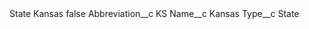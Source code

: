 <?xml version="1.0" encoding="UTF-8"?>
<CustomMetadata xmlns="http://soap.sforce.com/2006/04/metadata" xmlns:xsi="http://www.w3.org/2001/XMLSchema-instance" xmlns:xsd="http://www.w3.org/2001/XMLSchema">
    <label>State Kansas</label>
    <protected>false</protected>
    <values>
        <field>Abbreviation__c</field>
        <value xsi:type="xsd:string">KS</value>
    </values>
    <values>
        <field>Name__c</field>
        <value xsi:type="xsd:string">Kansas</value>
    </values>
    <values>
        <field>Type__c</field>
        <value xsi:type="xsd:string">State</value>
    </values>
</CustomMetadata>
